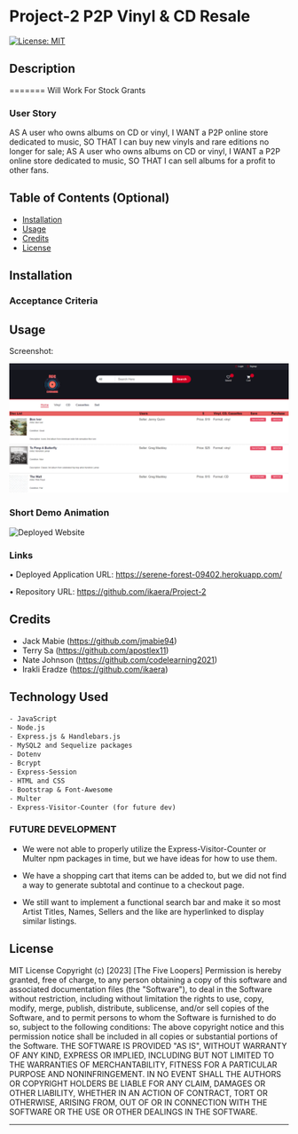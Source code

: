 # Project-2 P2P Vinyl & CD Resale

[![License: MIT](https://img.shields.io/badge/License-MIT-yellow.svg)](https://opensource.org/licenses/MIT)

## Description
=======
Will Work For Stock Grants

<!-- Provide a short description explaining the what, why, and how of your project. Use the following questions as a guide:

- What was your motivation?
- Why did you build this project? (Note: the answer is not "Because it was a homework assignment.")
- What problem does it solve?
- What did you learn? -->

### User Story

AS A user who owns albums on CD or vinyl,
I WANT a P2P online store dedicated to music,
SO THAT I can buy new vinyls and rare editions no longer for sale;
AS A user who owns albums on CD or vinyl,
I WANT a P2P online store dedicated to music,
SO THAT I can sell albums for a profit to other fans.

<!-- A website where users can list physical music, such as CDs or Vinyl Records, for sale to other users. Users can browse the site by the user (to see all listings from a user), by category (to see all CD listings), etc., select items they're interested in to place into a shopping cart and purchase the items in their shopping cart.

If we can add a search bar to bring up listings that match the search terms (so someone can search Parliament or Funkadelic and get a list of CDs or Vinyl available for purchase from those artists) that would be awesome

We will need to add some kind of selection or add-to-cart button on every listing when generating it through the handlebar -->

## Table of Contents (Optional)

<!-- If your README is long, add a table of contents to make it easy for users to find what they need. -->

- [Installation](#installation)
- [Usage](#usage)
- [Credits](#credits)
- [License](#license)

## Installation

<!-- What are the steps required to install your project? Provide a step-by-step description of how to get the development environment running. -->

### Acceptance Criteria

## Usage

<!-- Provide instructions and examples for use. Include screenshots as needed.

To add a screenshot, create an `assets/images` folder in your repository and upload your screenshot to it. Then, using the relative filepath, add it to your README using the following syntax:
-->
Screenshot: 
    
![alt text](./public/P2PVinylCD.png)
    
### Short Demo Animation
![Deployed Website](./assets/images/)

### Links

• Deployed Application URL: 
    https://serene-forest-09402.herokuapp.com/
    
• Repository URL: https://github.com/ikaera/Project-2

## Credits

<!-- List your collaborators, if any, with links to their GitHub profiles. -->

- Jack Mabie (https://github.com/jmabie94)
- Terry Sa (https://github.com/apostlex11)
- Nate Johnson (https://github.com/codelearning2021)
- Irakli Eradze (https://github.com/ikaera)

<!-- If you used any third-party assets that require attribution, list the creators with links to their primary web presence in this section.

If you followed tutorials, include links to those here as well. -->

## Technology Used    
    - JavaScript
    - Node.js
    - Express.js & Handlebars.js
    - MySQL2 and Sequelize packages
    - Dotenv
    - Bcrypt
    - Express-Session
    - HTML and CSS 
    - Bootstrap & Font-Awesome    
    - Multer 
    - Express-Visitor-Counter (for future dev)

### FUTURE DEVELOPMENT

- We were not able to properly utilize the Express-Visitor-Counter or Multer npm packages in time, but we have ideas for how to use them.


- We have a shopping cart that items can be added to, but we did not find a way to generate subtotal and continue to a checkout page.


- We still want to implement a functional search bar and make it so most Artist Titles, Names, Sellers and the like are hyperlinked to display similar listings.


## License

MIT License
Copyright (c) [2023] [The Five Loopers]
Permission is hereby granted, free of charge, to any person obtaining a copy
of this software and associated documentation files (the "Software"), to deal
in the Software without restriction, including without limitation the rights
to use, copy, modify, merge, publish, distribute, sublicense, and/or sell
copies of the Software, and to permit persons to whom the Software is
furnished to do so, subject to the following conditions:
The above copyright notice and this permission notice shall be included in all
copies or substantial portions of the Software.
THE SOFTWARE IS PROVIDED "AS IS", WITHOUT WARRANTY OF ANY KIND, EXPRESS OR
IMPLIED, INCLUDING BUT NOT LIMITED TO THE WARRANTIES OF MERCHANTABILITY,
FITNESS FOR A PARTICULAR PURPOSE AND NONINFRINGEMENT. IN NO EVENT SHALL THE
AUTHORS OR COPYRIGHT HOLDERS BE LIABLE FOR ANY CLAIM, DAMAGES OR OTHER
LIABILITY, WHETHER IN AN ACTION OF CONTRACT, TORT OR OTHERWISE, ARISING FROM,
OUT OF OR IN CONNECTION WITH THE SOFTWARE OR THE USE OR OTHER DEALINGS IN THE
SOFTWARE.

---

<!-- 🏆 The previous sections are the bare minimum, and your project will ultimately determine the content of this document. You might also want to consider adding the following sections.

## Badges

![badmath](https://img.shields.io/github/languages/top/lernantino/badmath)

Badges aren't necessary, per se, but they demonstrate street cred. Badges let other developers know that you know what you're doing. Check out the badges hosted by [shields.io](https://shields.io/). You may not understand what they all represent now, but you will in time.

## Features

If your project has a lot of features, list them here.

## How to Contribute

If you created an application or package and would like other developers to contribute it, you can include guidelines for how to do so. The [Contributor Covenant](https://www.contributor-covenant.org/) is an industry standard, but you can always write your own if you'd prefer.

## Tests

Go the extra mile and write tests for your application. Then provide examples on how to run them here.
 -->
